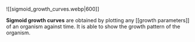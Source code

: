 ![[sigmoid_growth_curves.webp|600]]

**Sigmoid growth curves** are obtained by plotting any [[growth parameters]] of an organism against time. It is able to show the growth pattern of the organism.

